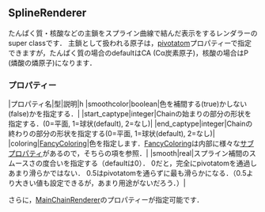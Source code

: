 ## SplineRenderer
たんぱく質・核酸などの主鎖をスプライン曲線で結んだ表示をするレンダラーのsuper classです．
主鎖として扱われる原子は，[pivotatom](../../Ref/molstr/MainChainRenderer)プロパティーで指定できますが，たんぱく質の場合のdefaultはCA (Cα炭素原子)，核酸の場合はP (燐酸の燐原子)になります．


### プロパティー
|プロパティ名|型|説明|h
|smoothcolor|boolean|色を補間する(true)かしない(false)かを指定する．|
|start_captype|integer|Chainの始まりの部分の形状を指定する．(0=平面, 1=球状(default), 2=なし)|
|end_captype|integer|Chainの終わりの部分の形状を指定する(0=平面, 1=球状(default), 2=なし)|
|coloring|[FancyColoring](../../Ref/molvis/FancyColoring)|色を指定します．[FancyColoring](../../Ref/molvis/FancyColoring)は内部に様々な[サブプロパティ](../../Ref/Property)があるので，そちらの項を参照．|
|smooth|real|スプライン補間のスムースさの度合いを指定する（defaultは0）． 0だと，完全にpivotatomを通過しあまり滑らかではない． 0.5はpivotatomを通らずに最も滑らかになる．（0.5より大きい値も設定できるが，あまり用途がないだろう．）|

さらに，[MainChainRenderer](../../Ref/molstr/MainChainRenderer)のプロパティーが指定可能です．
